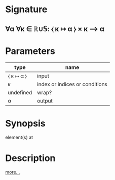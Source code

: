 # Signature
## ∀α ∀κ ∈ ℝ∪𝕊: ⧼ κ ↦ α ⧽ × κ ⟶ α

# Parameters

| type | name |
|------|------|
|⧼ κ ↦ α ⧽|input|
|κ|index or indices or conditions|
|undefined|wrap?|
|α|output|

# Synopsis
element(s) at

# Description

[more...](https://en.wikipedia.org/wiki/Array_data_structure)